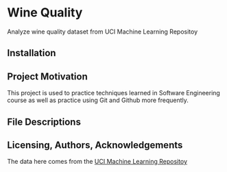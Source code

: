 # Wine Quality
Analyze wine quality dataset from UCI Machine Learning Repositoy 

## Installation

## Project Motivation
This project is used to practice techniques learned in Software Engineering course as well as practice using Git and Github more frequently.

## File Descriptions

## Licensing, Authors, Acknowledgements
The data here comes from the [UCI Machine Learning Repositoy](https://archive.ics.uci.edu/ml/datasets/wine+quality)
